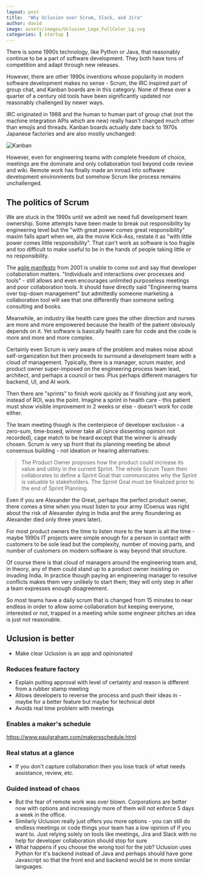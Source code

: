 ```yaml
---
layout: post
title:  "Why Uclusion over Scrum, Slack, and Jira"
author: david
image: assets/images/Uclusion_Logo_FullColor_Lg.svg
categories: [ startup ]
---
```

There is some 1990s technology, like Python or Java, that reasonably continue to be a part of software development. 
They both have tons of competition and adapt through new releases.

However, there are other 1990s inventions whose popularity in modern software development makes no sense - Scrum,
the IRC inspired part of group chat, and Kanban boards are in this category. None of these over a quarter of a century
old tools have been significantly updated nor reasonably challenged by newer ways.

IRC originated in 1988 and the human to human part of group chat (not the machine integration APIs which are new) really 
hasn't changed much other than emojis and threads. Kanban boards actually date back to 1970s Japanese factories and
are also mostly unchanged:

<img src="{{ site.baseurl }}/assets/images/kalaban-767x500.jpg" alt="Kanban" />

However, even for engineering teams with complete freedom of choice, meetings are the dominate and only collaboration 
tool beyond code review and wiki. Remote work has finally made an inroad into software development environments but 
somehow Scrum like process remains unchallenged.

## The politics of Scrum
We are stuck in the 1990s until we admit we need full development team ownership. Some attempts have 
been made to break out responsibility by engineering level but the "with great power comes great 
responsibility" maxim falls apart when we, ala the movie Kick-Ass, restate it as "with little power comes little 
responsibility". That can't work as software is too fragile and too difficult to make useful to be in the hands of 
people taking little or no responsibility.

The [agile manifesto](https://agilemanifesto.org) from 2001 is unable to come out and say that developer 
collaboration matters. "Individuals and interactions over processes and tools" - still allows and even encourages 
unlimited purposeless meetings and poor collaboration tools. It should have directly said "Engineering teams over 
top-down management" but admittedly someone marketing a collaboration tool will see that one differently than someone 
selling consulting and books.

Meanwhile, an industry like health care goes the other direction and nurses are more and more empowered because the 
health of the patient obviously depends on it. Yet software is basically health care for code and the code is more and 
more and more complex.

Certainly even Scrum is very aware of the problem and makes noise about self-organization but then proceeds
to surround a development team with a cloud of management. Typically, there is a manager, scrum master, and product 
owner super-imposed on the engineering process team lead, architect, and perhaps a council or two. Plus perhaps 
different managers for backend, UI, and AI work.

Then there are "sprints" to finish work quickly as if finishing just any work, instead of ROI, was the point. Imagine a 
sprint in health care - this patient must show visible improvement in 2 weeks or else - doesn't work for code either.

The team meeting though is the centerpiece of developer exclusion - a zero-sum, time-boxed, winner take all (since 
dissenting opinion not recorded), cage match to be heard except that the winner is already chosen. Scrum is very up 
front that its planning meeting be about consensus building - not ideation or hearing alternatives:

>The Product Owner proposes how the product could increase its value and utility in the current Sprint. The whole Scrum Team then collaborates to define a Sprint Goal that communicates why the Sprint is valuable to stakeholders. The Sprint Goal must be finalized prior to the end of Sprint Planning.

Even if you are Alexander the Great, perhaps the perfect product owner, there comes a time when you must listen to your 
army (Coenus was right about the risk of Alexander dying in India and the army floundering as Alexander died only 
three years later). 

For most product owners the time to listen more to the team is all the time - maybe 1990s IT projects were simple 
enough for a person in contact with customers to be sole lead but the complexity, number of moving parts, and number of 
customers on modern software is way beyond that structure.

Of course there is that cloud of managers around the engineering team and, in theory, any of them could stand up to 
a product owner insisting on invading India. In practice though paying an engineering manager to resolve conflicts
makes them very unlikely to start them; they will only step in after a team expresses enough disagreement.

So most teams have a daily scrum that is changed from 15 minutes to near endless in order to allow some collaboration 
but keeping everyone, interested or not, trapped in a meeting while some engineer pitches an idea is just not 
reasonable.

## Uclusion is better
* Make clear Uclusion is an app and opinionated

### Reduces feature factory
* Explain putting approval with level of certainty and reason is different from a rubber stamp meeting
* Allows developers to reverse the process and push their ideas in - maybe for a better feature but maybe for
technical debt
* Avoids real time problem with meetings

### Enables a maker's schedule
https://www.paulgraham.com/makersschedule.html

### Real status at a glance
* If you don't capture collaboration then you lose track of what needs assistance, review, etc.

### Guided instead of chaos



* But the fear of remote work was over blown. Corporations are better now with options and increasingly more of them
will not enforce 5 days a week in the office.
* Similarly Uclusion really just offers you more options - you can still do endless meetings or code things your
team has a low opinion of if you want to. Just relying solely on tools like meetings, Jira and Slack with no help for 
developer collaboration should stop for sure
* What happens if you choose the wrong tool for the job? Uclusion uses Python for it's backend instead of Java
and perhaps should have gone Javascript so that the front end and backend would be in more similar languages.


